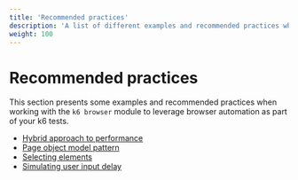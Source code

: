 ```yaml
---
title: 'Recommended practices'
description: 'A list of different examples and recommended practices when working with the k6 browser module'
weight: 100
---
```


# Recommended practices

This section presents some examples and recommended practices when working with the `k6 browser` module to leverage browser automation as part of your k6 tests.

- [Hybrid approach to performance](https://grafana.com/docs/k6/<K6_VERSION>/using-k6-browser/recommended-practices/hybrid-approach-to-performance)
- [Page object model pattern](https://grafana.com/docs/k6/<K6_VERSION>/using-k6-browser/recommended-practices/page-object-model-pattern)
- [Selecting elements](https://grafana.com/docs/k6/<K6_VERSION>/using-k6-browser/recommended-practices/selecting-elements)
- [Simulating user input delay](https://grafana.com/docs/k6/<K6_VERSION>/using-k6-browser/recommended-practices/simulate-user-input-delay)
